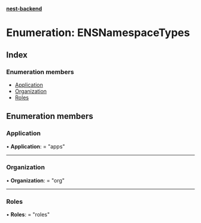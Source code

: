 **[nest-backend](../README.md)**

# Enumeration: ENSNamespaceTypes

## Index

### Enumeration members

* [Application](ensnamespacetypes.md#application)
* [Organization](ensnamespacetypes.md#organization)
* [Roles](ensnamespacetypes.md#roles)

## Enumeration members

### Application

•  **Application**:  = "apps"

___

### Organization

•  **Organization**:  = "org"

___

### Roles

•  **Roles**:  = "roles"
